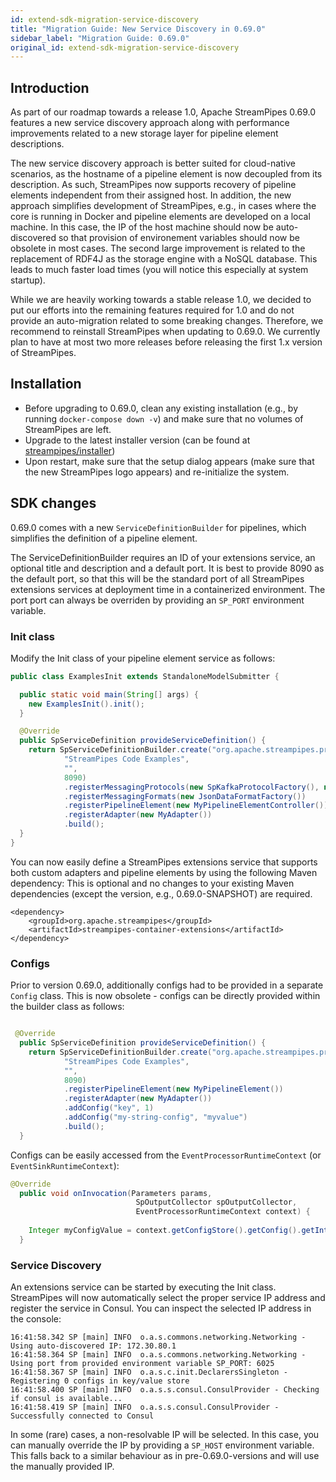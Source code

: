 ```yaml
---
id: extend-sdk-migration-service-discovery
title: "Migration Guide: New Service Discovery in 0.69.0"
sidebar_label: "Migration Guide: 0.69.0"
original_id: extend-sdk-migration-service-discovery
---
```



## Introduction
As part of our roadmap towards a release 1.0, Apache StreamPipes 0.69.0 features a new service discovery approach along with performance improvements related to a new storage layer for pipeline element descriptions.

The new service discovery approach is better suited for cloud-native scenarios, as the hostname of a pipeline element is now decoupled from its description. As such, StreamPipes now supports recovery of pipeline elements independent from their assigned host.
In addition, the new approach simplifies development of StreamPipes, e.g., in cases where the core is running in Docker and pipeline elements are developed on a local machine. In this case, the IP of the host machine should now be auto-discovered so that provision of environement variables should now be obsolete in most cases.
The second large improvement is related to the replacement of RDF4J as the storage engine with a NoSQL database. This leads to much faster load times (you will notice this especially at system startup).

While we are heavily working towards a stable release 1.0, we decided to put our efforts into the remaining features required for 1.0 and do not provide an auto-migration related to some breaking changes.
Therefore, we recommend to reinstall StreamPipes when updating to 0.69.0. We currently plan to have at most two more releases before releasing the first 1.x version of StreamPipes.

## Installation
* Before upgrading to 0.69.0, clean any existing installation (e.g., by running ``docker-compose down -v``) and make sure that no volumes of StreamPipes are left.
* Upgrade to the latest installer version (can be found at [streampipes/installer](https://github.com/apache/streampipes/tree/dev/installer))
* Upon restart, make sure that the setup dialog appears (make sure that the new StreamPipes logo appears) and re-initialize the system.

## SDK changes

0.69.0 comes with a new ``ServiceDefinitionBuilder`` for pipelines, which simplifies the definition of a pipeline element. 

The ServiceDefinitionBuilder requires an ID of your extensions service, an optional title and description and a default port.
It is best to provide 8090 as the default port, so that this will be the standard port of all StreamPipes extensions services at deployment time in a containerized environment.
The port port can always be overriden by providing an ``SP_PORT`` environment variable.

### Init class

Modify the Init class of your pipeline element service as follows:

```java
public class ExamplesInit extends StandaloneModelSubmitter {

  public static void main(String[] args) {
    new ExamplesInit().init();
  }

  @Override
  public SpServiceDefinition provideServiceDefinition() {
    return SpServiceDefinitionBuilder.create("org.apache.streampipes.processors.examples.jvm",
            "StreamPipes Code Examples",
            "",
            8090)
            .registerMessagingProtocols(new SpKafkaProtocolFactory(), new SpJmsProtocolFactory())
            .registerMessagingFormats(new JsonDataFormatFactory())
            .registerPipelineElement(new MyPipelineElementController())
            .registerAdapter(new MyAdapter())
            .build();
  }
}
```

You can now easily define a StreamPipes extensions service that supports both custom adapters and pipeline elements by using the following Maven dependency:
This is optional and no changes to your existing Maven dependencies (except the version, e.g., 0.69.0-SNAPSHOT) are required.

```maven
<dependency>
    <groupId>org.apache.streampipes</groupId>
    <artifactId>streampipes-container-extensions</artifactId>
</dependency>
```


### Configs
Prior to version 0.69.0, additionally configs had to be provided in a separate ``Config`` class. This is now obsolete - configs can be directly provided within the builder class as follows:

```java

 @Override
  public SpServiceDefinition provideServiceDefinition() {
    return SpServiceDefinitionBuilder.create("org.apache.streampipes.processors.examples.jvm",
            "StreamPipes Code Examples",
            "",
            8090)
            .registerPipelineElement(new MyPipelineElement())
            .registerAdapter(new MyAdapter())
            .addConfig("key", 1)
            .addConfig("my-string-config", "myvalue")
            .build();
  }
```

Configs can be easily accessed from the ``EventProcessorRuntimeContext`` (or ``EventSinkRuntimeContext``):

```java
@Override
  public void onInvocation(Parameters params, 
                            SpOutputCollector spOutputCollector, 
                            EventProcessorRuntimeContext context) {
  
    Integer myConfigValue = context.getConfigStore().getConfig().getInteger("key");
  }
```


### Service Discovery
An extensions service can be started by executing the Init class. StreamPipes will now automatically select the proper service IP address and register the service in Consul.
You can inspect the selected IP address in the console:

```
16:41:58.342 SP [main] INFO  o.a.s.commons.networking.Networking - Using auto-discovered IP: 172.30.80.1
16:41:58.364 SP [main] INFO  o.a.s.commons.networking.Networking - Using port from provided environment variable SP_PORT: 6025
16:41:58.367 SP [main] INFO  o.a.s.c.init.DeclarersSingleton - Registering 0 configs in key/value store
16:41:58.400 SP [main] INFO  o.a.s.s.consul.ConsulProvider - Checking if consul is available...
16:41:58.419 SP [main] INFO  o.a.s.s.consul.ConsulProvider - Successfully connected to Consul
```

In some (rare) cases, a non-resolvable IP will be selected. In this case, you can manually override the IP by providing a ``SP_HOST`` environment variable. This falls back to a similar behaviour as in pre-0.69.0-versions and will use the manually provided IP.




